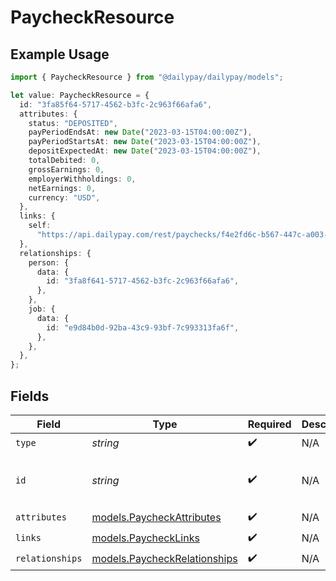 # PaycheckResource

## Example Usage

```typescript
import { PaycheckResource } from "@dailypay/dailypay/models";

let value: PaycheckResource = {
  id: "3fa85f64-5717-4562-b3fc-2c963f66afa6",
  attributes: {
    status: "DEPOSITED",
    payPeriodEndsAt: new Date("2023-03-15T04:00:00Z"),
    payPeriodStartsAt: new Date("2023-03-15T04:00:00Z"),
    depositExpectedAt: new Date("2023-03-15T04:00:00Z"),
    totalDebited: 0,
    grossEarnings: 0,
    employerWithholdings: 0,
    netEarnings: 0,
    currency: "USD",
  },
  links: {
    self:
      "https://api.dailypay.com/rest/paychecks/f4e2fd6c-b567-447c-a003-b7315b8d22d2",
  },
  relationships: {
    person: {
      data: {
        id: "3fa8f641-5717-4562-b3fc-2c963f66afa6",
      },
    },
    job: {
      data: {
        id: "e9d84b0d-92ba-43c9-93bf-7c993313fa6f",
      },
    },
  },
};
```

## Fields

| Field                                                              | Type                                                               | Required                                                           | Description                                                        | Example                                                            |
| ------------------------------------------------------------------ | ------------------------------------------------------------------ | ------------------------------------------------------------------ | ------------------------------------------------------------------ | ------------------------------------------------------------------ |
| `type`                                                             | *string*                                                           | :heavy_check_mark:                                                 | N/A                                                                |                                                                    |
| `id`                                                               | *string*                                                           | :heavy_check_mark:                                                 | N/A                                                                | 3fa85f64-5717-4562-b3fc-2c963f66afa6                               |
| `attributes`                                                       | [models.PaycheckAttributes](../models/paycheckattributes.md)       | :heavy_check_mark:                                                 | N/A                                                                |                                                                    |
| `links`                                                            | [models.PaycheckLinks](../models/paychecklinks.md)                 | :heavy_check_mark:                                                 | N/A                                                                |                                                                    |
| `relationships`                                                    | [models.PaycheckRelationships](../models/paycheckrelationships.md) | :heavy_check_mark:                                                 | N/A                                                                |                                                                    |
